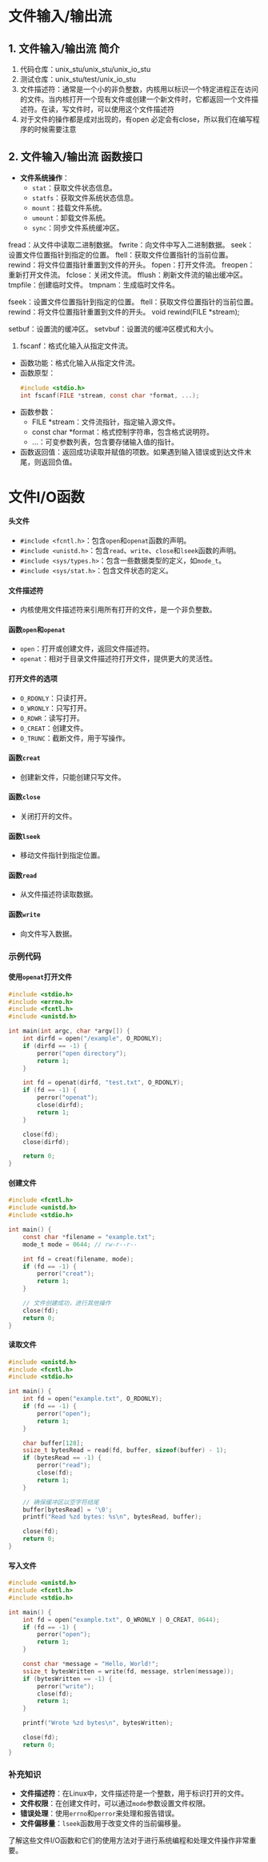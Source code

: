 ﻿# 文件输入/输出流

## 1. 文件输入/输出流 简介

1. 代码仓库：unix_stu/unix_stu/unix_io_stu
2. 测试仓库：unix_stu/test/unix_io_stu
3. 文件描述符：通常是一个小的非负整数，内核用以标识一个特定进程正在访问的文件。当内核打开一个现有文件或创建一个新文件时，它都返回一个文件描述符。在读，写文件时，可以使用这个文件描述符
4. 对于文件的操作都是成对出现的，有open 必定会有close，所以我们在编写程序的时候需要注意

## 2. 文件输入/输出流 函数接口


- **文件系统操作**：
  - `stat`：获取文件状态信息。
  - `statfs`：获取文件系统状态信息。
  - `mount`：挂载文件系统。
  - `umount`：卸载文件系统。
  - `sync`：同步文件系统缓冲区。

fread：从文件中读取二进制数据。
fwrite：向文件中写入二进制数据。
seek：设置文件位置指针到指定的位置。
ftell：获取文件位置指针的当前位置。
rewind：将文件位置指针重置到文件的开头。
fopen：打开文件流。
freopen：重新打开文件流。
fclose：关闭文件流。
fflush：刷新文件流的输出缓冲区。
tmpfile：创建临时文件。
tmpnam：生成临时文件名。

fseek：设置文件位置指针到指定的位置。
ftell：获取文件位置指针的当前位置。
rewind：将文件位置指针重置到文件的开头。
void rewind(FILE *stream);


setbuf：设置流的缓冲区。
setvbuf：设置流的缓冲区模式和大小。

1. fscanf：格式化输入从指定文件流。
+ 函数功能：格式化输入从指定文件流。
+ 函数原型：
    ```c
    #include <stdio.h>
    int fscanf(FILE *stream, const char *format, ...);
    ```
+ 函数参数：
  + FILE *stream：文件流指针，指定输入源文件。
  + const char *format：格式控制字符串，包含格式说明符。
  + ...：可变参数列表，包含要存储输入值的指针。
+ 函数返回值：返回成功读取并赋值的项数。如果遇到输入错误或到达文件末尾，则返回负值。


# 文件I/O函数

#### 头文件
- `#include <fcntl.h>`：包含`open`和`openat`函数的声明。
- `#include <unistd.h>`：包含`read`、`write`、`close`和`lseek`函数的声明。
- `#include <sys/types.h>`：包含一些数据类型的定义，如`mode_t`。
- `#include <sys/stat.h>`：包含文件状态的定义。

#### 文件描述符
- 内核使用文件描述符来引用所有打开的文件，是一个非负整数。

#### 函数`open`和`openat`
- `open`：打开或创建文件，返回文件描述符。
- `openat`：相对于目录文件描述符打开文件，提供更大的灵活性。

#### 打开文件的选项
- `O_RDONLY`：只读打开。
- `O_WRONLY`：只写打开。
- `O_RDWR`：读写打开。
- `O_CREAT`：创建文件。
- `O_TRUNC`：截断文件，用于写操作。

#### 函数`creat`
- 创建新文件，只能创建只写文件。

#### 函数`close`
- 关闭打开的文件。

#### 函数`lseek`
- 移动文件指针到指定位置。

#### 函数`read`
- 从文件描述符读取数据。

#### 函数`write`
- 向文件写入数据。

### 示例代码

#### 使用`openat`打开文件
```c
#include <stdio.h>
#include <errno.h>
#include <fcntl.h>
#include <unistd.h>

int main(int argc, char *argv[]) {
    int dirfd = open("/example", O_RDONLY);
    if (dirfd == -1) {
        perror("open directory");
        return 1;
    }

    int fd = openat(dirfd, "test.txt", O_RDONLY);
    if (fd == -1) {
        perror("openat");
        close(dirfd);
        return 1;
    }

    close(fd);
    close(dirfd);

    return 0;
}
```

#### 创建文件
```c
#include <fcntl.h>
#include <unistd.h>
#include <stdio.h>

int main() {
    const char *filename = "example.txt";
    mode_t mode = 0644; // rw-r--r--

    int fd = creat(filename, mode);
    if (fd == -1) {
        perror("creat");
        return 1;
    }

    // 文件创建成功，进行其他操作
    close(fd);
    return 0;
}
```

#### 读取文件
```c
#include <unistd.h>
#include <fcntl.h>
#include <stdio.h>

int main() {
    int fd = open("example.txt", O_RDONLY);
    if (fd == -1) {
        perror("open");
        return 1;
    }

    char buffer[128];
    ssize_t bytesRead = read(fd, buffer, sizeof(buffer) - 1);
    if (bytesRead == -1) {
        perror("read");
        close(fd);
        return 1;
    }

    // 确保缓冲区以空字符结尾
    buffer[bytesRead] = '\0';
    printf("Read %zd bytes: %s\n", bytesRead, buffer);

    close(fd);
    return 0;
}
```

#### 写入文件
```c
#include <unistd.h>
#include <fcntl.h>
#include <stdio.h>

int main() {
    int fd = open("example.txt", O_WRONLY | O_CREAT, 0644);
    if (fd == -1) {
        perror("open");
        return 1;
    }

    const char *message = "Hello, World!";
    ssize_t bytesWritten = write(fd, message, strlen(message));
    if (bytesWritten == -1) {
        perror("write");
        close(fd);
        return 1;
    }

    printf("Wrote %zd bytes\n", bytesWritten);

    close(fd);
    return 0;
}
```

### 补充知识

- **文件描述符**：在Linux中，文件描述符是一个整数，用于标识打开的文件。
- **文件权限**：在创建文件时，可以通过`mode`参数设置文件权限。
- **错误处理**：使用`errno`和`perror`来处理和报告错误。
- **文件偏移量**：`lseek`函数用于改变文件的当前偏移量。

了解这些文件I/O函数和它们的使用方法对于进行系统编程和处理文件操作非常重要。
